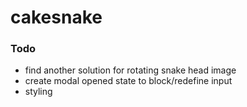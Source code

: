 # cakesnake

### Todo

- find another solution for rotating snake head image
- create modal opened state to block/redefine input
- styling
